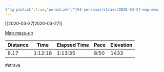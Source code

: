 ```yaml
---
{"dg-publish":true,"permalink":"/01-personal/strava/2020-03-27-map-mess-up/"}
---
```



[[2020-03-27\|2020-03-27]]

[Map mess-up](https://www.strava.com/activities/3225201561)

| Distance | Time    | Elapsed Time | Pace | Elevation |
| -------- | ------- | ------------ | ---- | --------- |
| 8.17     | 1:12:18 | 1:13:35      | 8:50 | 1433      |




#strava
